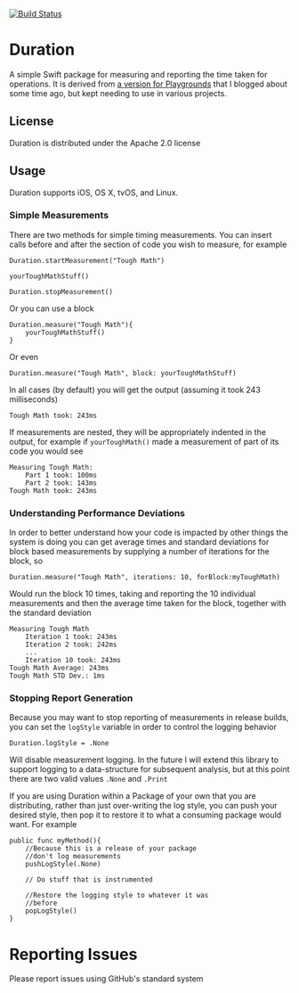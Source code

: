 [![Build Status](https://travis-ci.org/SwiftStudies/Duration.svg?branch=master)](https://travis-ci.org/SwiftStudies/Duration)

# Duration
A simple Swift package for measuring and reporting the time taken for operations. It is derived from [a version for Playgrounds](http://www.swift-studies.com/blog/2015/5/21/performance-testing-in-xcode-playgrounds) that I blogged about some time ago, but kept needing to use in various projects. 

## License 
Duration is distributed under the Apache 2.0 license

## Usage

Duration supports iOS, OS X, tvOS, and Linux.

### Simple Measurements

There are two methods for simple timing measurements. You can insert calls before and after the section of code you wish to measure, for example

	Duration.startMeasurement("Tough Math")
	
	yourToughMathStuff()
	
	Duration.stopMeasurement()
	
Or you can use a block

	Duration.measure("Tough Math"){
		yourToughMathStuff()
	}
	
Or even

	Duration.measure("Tough Math", block: yourToughMathStuff)
	
In all cases (by default) you will get the output (assuming it took 243 milliseconds)

	Tough Math took: 243ms
	
If measurements are nested, they will be appropriately indented in the output, for example if `yourToughMath()` made a measurement of part of its code you would see

	Measuring Tough Math:
		Part 1 took: 100ms
		Part 2 took: 143ms
	Tough Math took: 243ms
	
### Understanding Performance Deviations

In order to better understand how your code is impacted by other things the system is doing you can get average times and standard deviations for block based measurements by supplying a number of iterations for the block, so

	Duration.measure("Tough Math", iterations: 10, forBlock:myToughMath)
	
Would run the block 10 times, taking and reporting the 10  individual measurements and then the average time taken for the block, together with the standard deviation

	Measuring Tough Math
		Iteration 1 took: 243ms
		Iteration 2 took: 242ms
		...
		Iteration 10 took: 243ms
	Tough Math Average: 243ms
	Tough Math STD Dev.: 1ms
	
### Stopping Report Generation

Because you may want to stop reporting of measurements in release builds, you can set the `logStyle` variable in order to control the logging behavior

	Duration.logStyle = .None
	
Will disable measurement logging. In the future I will extend this library to support logging to a data-structure for subsequent analysis, but at this point there are two valid values `.None` and `.Print` 

If you are using Duration within a Package of your own that you are distributing, rather than just over-writing the log style, you can push your desired style, then pop it to restore it to what a consuming package would want. For example

	public func myMethod(){
		//Because this is a release of your package
		//don't log measurements
		pushLogStyle(.None)
		
		// Do stuff that is instrumented
		
		//Restore the logging style to whatever it was
		//before
		popLogStyle()
	}

# Reporting Issues
Please report issues using GitHub's standard system
